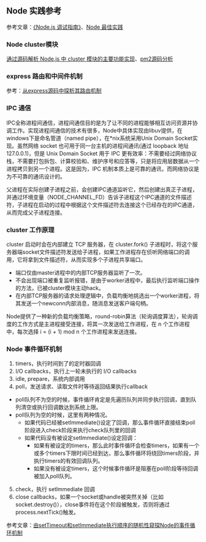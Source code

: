 ## Node 实践参考

参考文章：[《Node.js 调试指南》](https://github.com/nswbmw/node-in-debugging)、[Node 最佳实践](https://github.com/i0natan/nodebestpractices)

### Node cluster模块

[通过源码解析 Node.js 中 cluster 模块的主要功能实现](https://cnodejs.org/topic/56e84480833b7c8a0492e20c)、[pm2源码分析](https://www.jianshu.com/p/ac843b516fda)

### express 路由和中间件机制

参考：[从express源码中探析其路由机制](https://www.cnblogs.com/neverstop/p/4066239.html)

### IPC 通信

IPC全称进程间通信，进程间通信目的是为了让不同的进程能够相互访问资源并协调工作。实现进程间通信的技术有很多，Node中具体实现由libuv提供，在windows下是命名管道（named pipe），在*nix系统采用Unix Domain Socket实现。虽然网络 socket 也可用于同一台主机的进程间通讯(通过 loopback 地址 127.0.0.1)，但是 Unix Domain Socket 用于 IPC 更有效率：不需要经过网络协议栈，不需要打包拆包、计算校验和、维护序号和应答等，只是将应用层数据从一个进程拷贝到另一个进程。这是因为，IPC 机制本质上是可靠的通讯，而网络协议是为不可靠的通讯设计的。

父进程在实际创建子进程之前，会创建IPC通道监听它，然后创建出真正子进程，并通过环境变量（NODE_CHANNEL_FD）告诉子进程这个IPC通道的文件描述符，子进程在启动的过程中根据这个文件描述符去连接这个已经存在的IPC通道，从而完成父子进程连接。

### cluster 工作原理

cluster 启动时会在内部建立 TCP 服务器，在 cluster.fork() 子进程时，将这个服务器端socket文件描述符发送给子进程，如果工作进程存在侦听网络端口的调用，它将拿到文件描述符，从而实现多个子进程共享端口。

- 端口仅由master进程中的内部TCP服务器监听了一次。
- 不会出现端口被重复监听报错，是由于worker进程中，最后执行监听端口操作的方法，已被cluster模块主动hack。
- 在内部TCP服务器的请求处理逻辑中，负载均衡地挑选出一个worker进程，将其发送一个newconn内部消息，随消息发送客户端句柄。

Node提供了一种新的负载均衡策略，round-robin算法（轮询调度算法），轮询调度的工作方式是主进程接受连接，将其一次发送给工作进程，在 n 个工作进程中，每次选择 i = (i + 1) mod n 个工作进程来发送连接。

### Node 事件循环机制

1. timers，执行时间到了的定时器回调
2. I/O callbacks，执行上一轮未执行的 I/O callbacks
3. idle, prepare，系统内部调用
4. poll，发送请求、读取文件时等待返回结果执行callback
  - poll队列不为空的时候，事件循环肯定是先遍历队列并同步执行回调，直到队列清空或执行回调数达到系统上限。
  - poll队列为空的时候，这里有两种情况。
    - 如果代码已经被setImmediate()设定了回调，那么事件循环直接结束poll阶段进入check阶段来执行check队列里的回调
    - 如果代码没有被设定setImmediate()设定回调：
      - 如果有被设定的timers，那么此时事件循环会检查timers，如果有一个或多个timers下限时间已经到达，那么事件循环将绕回timers阶段，并执行timers的有效回调队列。
      - 如果没有被设定timers，这个时候事件循环是阻塞在poll阶段等待回调被加入poll队列。
5. check，执行 setImmediate 回调
6. close callbacks，如果一个socket或handle被突然关掉（比如socket.destroy()），close事件将在这个阶段被触发，否则将通过process.nextTick()触发。

参考文章：[由setTimeout和setImmediate执行顺序的随机性窥探Node的事件循环机制](https://segmentfault.com/a/1190000013102056)
